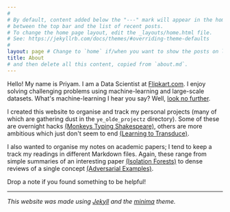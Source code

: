 ```yaml
---
#
# By default, content added below the "---" mark will appear in the home page
# between the top bar and the list of recent posts.
# To change the home page layout, edit the _layouts/home.html file.
# See: https://jekyllrb.com/docs/themes/#overriding-theme-defaults
#
layout: page # Change to `home` if/when you want to show the posts on landing
title: About
# and then delete all this content, copied from `about.md`.
---
```

Hello! My name is Priyam. I am a Data Scientist at [Flipkart.com](https://www.flipkart.com/).
I enjoy solving challenging problems using machine-learning and large-scale datasets. What's machine-learning I hear you say? Well, [look no further](https://xkcd.com/1838/).

I created this website to organise and track my personal projects (many of which are gathering dust in the `ye_olde_projectz` directory). Some of these are overnight hacks [(Monkeys Typing Shakespeare)](https://github.com/priyamtejaswin/c00lHaX/blob/master/monkey_typing_shakespeare.py), others are more ambitious which just don't seem to end [(Learning to Transduce)](https://github.com/priyamtejaswin/learning-to-transduce#learning-to-transduce--using-a-modular-extensible-framework-that-we-created).

I also wanted to organise my notes on academic papers; I tend to keep a track my readings in different Markdown files. Again, these range from simple summaries of an interesting paper [(Isolation Forests)](https://hackmd.io/s/H1ZPXOq8m) to dense reviews of a single concept [(Adversarial Examples)](https://hackmd.io/s/By8Pu47af).

Drop a note if you found something to be helpful!

---

*This website was made using [Jekyll][jekyll-organization] and the [minima](https://github.com/jekyll/minima) theme.*

[jekyll-organization]: https://github.com/jekyll
